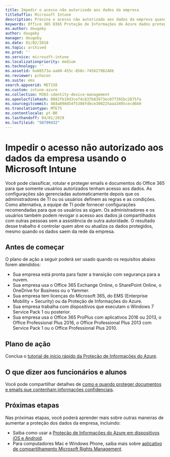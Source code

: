 ```yaml
---
title: Impedir o acesso não autorizado aos dados da empresa
titleSuffix: Microsoft Intune
description: Previna o acesso não autorizado aos dados da empresa quando compartilhados fora da rede da empresa usando o Microsoft Intune.
keywords: Office 365 O365 Proteção de Informações do Azure dados proteger fora rede dados da empresa
ms.author: dougeby
author: dougeby
manager: dougeby
ms.date: 01/02/2018
ms.topic: archived
ms.prod: ''
ms.service: microsoft-intune
ms.localizationpriority: medium
ms.technology: ''
ms.assetid: 6a88573a-aa60-455c-858c-74562798246b
ms.reviewer: pchacon
ms.suite: ems
search.appverid: MET150
ms.custom: intune-azure
ms.collection: M365-identity-device-management
ms.openlocfilehash: 0882fb19d3ce74c837b83973ec07f391bc2875fa
ms.sourcegitcommit: 484a898d54f5386fdbce300225aaa3495cecd6b0
ms.translationtype: MTE75
ms.contentlocale: pt-BR
ms.lasthandoff: 04/01/2019
ms.locfileid: "58799432"
---
```

# <a name="prevent-unauthorized-access-to-company-data-using-microsoft-intune"></a>Impedir o acesso não autorizado aos dados da empresa usando o Microsoft Intune

Você pode classificar, rotular e proteger emails e documentos do Office 365 para que somente usuários autorizados tenham acesso aos dados. As configurações são gerenciadas automaticamente depois que os administradores de TI ou os usuários definem as regras e as condições. Como alternativa, a equipe de TI pode fornecer configurações recomendadas para que os usuários as sigam. Os administradores e os usuários também podem revogar o acesso aos dados já compartilhados com outras pessoas sem a assistência de outra autoridade. O resultado desse trabalho é controlar quem abre ou atualiza os dados protegidos, mesmo quando os dados saem da rede da empresa. 

## <a name="before-you-begin"></a>Antes de começar

O plano de ação a seguir poderá ser usado quando os requisitos abaixo forem atendidos:
* Sua empresa está pronta para fazer a transição com segurança para a nuvem.
* Sua empresa usa o Office 365 Exchange Online, o SharePoint Online, o OneDrive for Business ou o Yammer.
* Sua empresa tem licenças do Microsoft 365, do EMS (Enterprise Mobility + Security) ou da Proteção de Informações do Azure.
* Sua empresa trabalha com dispositivos que executam o Windows 7 Service Pack 1 ou posterior.
* Sua empresa usa o Office 365 ProPlus com aplicativos 2016 ou 2013, o Office Professional Plus 2016, o Office Professional Plus 2013 com Service Pack 1 ou o Office Professional Plus 2010.

## <a name="action-plan"></a>Plano de ação

Conclua o [tutorial de início rápido da Proteção de Informações do Azure](https://docs.microsoft.com/information-protection/get-started/infoprotect-quick-start-tutorial).  

## <a name="what-to-tell-employees-and-students"></a>O que dizer aos funcionários e alunos

Você pode compartilhar detalhes de [como e quando proteger documentos e emails que contenham informações confidenciais](https://docs.microsoft.com/information-protection/deploy-use/help-users).

## <a name="next-steps"></a>Próximas etapas

Nas próximas etapas, você poderá aprender mais sobre outras maneiras de aumentar a proteção dos dados da empresa, incluindo: 

* Saiba como usar a [Proteção de Informações do Azure em dispositivos iOS e Android](https://docs.microsoft.com/information-protection/rms-client/mobile-app-faq).
* Para computadores Mac e Windows Phone, saiba mais sobre [aplicativo de compartilhamento Microsoft Rights Management](https://technet.microsoft.com/dn451248).
